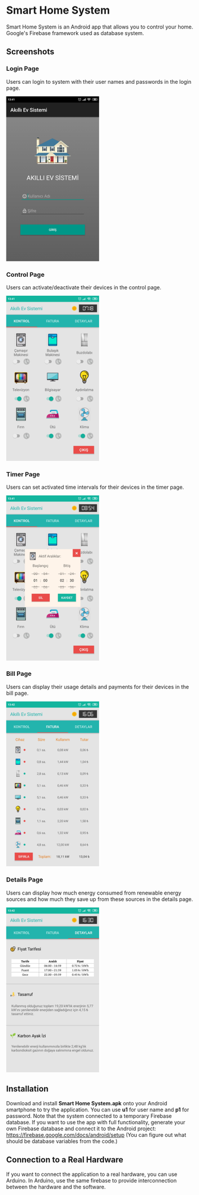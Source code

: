 # Smart Home System

Smart Home System is an Android app that allows you to control your home. Google's Firebase framework used as database system.

## Screenshots

### Login Page

Users can login to system with their user names and passwords in the login page.

<img src="Screenshots/login.jpg" width="250">

### Control Page

Users can activate/deactivate their devices in the control page.

<img src="Screenshots/control.jpg" width="250">

### Timer Page

Users can set activated time intervals for their devices in the timer page.

<img src="Screenshots/timer.jpg" width="250">

### Bill Page

Users can display their usage details and payments for their devices in the bill page.

<img src="Screenshots/bill.jpg" width="250">

### Details Page

Users can display how much energy consumed from renewable energy sources and how much they save up from these sources in the details page. 

<img src="Screenshots/details.jpg" width="250">

## Installation

Download and install **Smart Home System.apk** onto your Android smartphone to try the application. You can use **u1** for user name and **p1** for password. Note that the system connected to a temporary Firebase database. If you want to use the app with full functionality, generate your own Firebase database and connect it to the Android project: https://firebase.google.com/docs/android/setup (You can figure out what should be database variables from the code.)


## Connection to a Real Hardware

If you want to connect the application to a real hardware, you can use Arduino. In Arduino, use the same firebase to provide interconnection between the hardware and the software.
